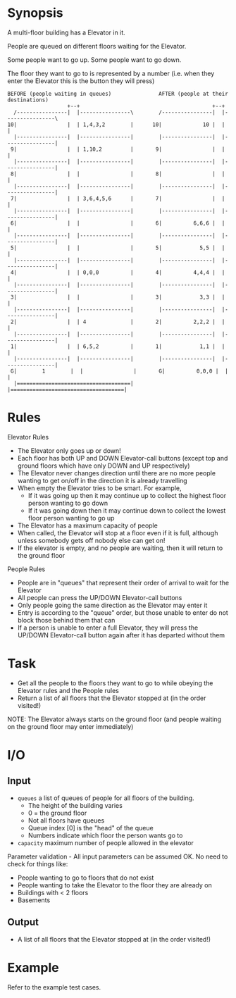 # Synopsis

A multi-floor building has a Elevator in it.

People are queued on different floors waiting for the Elevator.

Some people want to go up. Some people want to go down.

The floor they want to go to is represented by a number (i.e. when they enter the Elevator this is the button they will press)

```
BEFORE (people waiting in queues)               AFTER (people at their destinations)
                   +--+                                          +--+ 
  /----------------|  |----------------\        /----------------|  |----------------\
10|                |  | 1,4,3,2        |      10|             10 |  |                |
  |----------------|  |----------------|        |----------------|  |----------------|
 9|                |  | 1,10,2         |       9|                |  |                |
  |----------------|  |----------------|        |----------------|  |----------------|
 8|                |  |                |       8|                |  |                |
  |----------------|  |----------------|        |----------------|  |----------------|
 7|                |  | 3,6,4,5,6      |       7|                |  |                |
  |----------------|  |----------------|        |----------------|  |----------------|
 6|                |  |                |       6|          6,6,6 |  |                |
  |----------------|  |----------------|        |----------------|  |----------------|
 5|                |  |                |       5|            5,5 |  |                |
  |----------------|  |----------------|        |----------------|  |----------------|
 4|                |  | 0,0,0          |       4|          4,4,4 |  |                |
  |----------------|  |----------------|        |----------------|  |----------------|
 3|                |  |                |       3|            3,3 |  |                |
  |----------------|  |----------------|        |----------------|  |----------------|
 2|                |  | 4              |       2|          2,2,2 |  |                |
  |----------------|  |----------------|        |----------------|  |----------------|
 1|                |  | 6,5,2          |       1|            1,1 |  |                |
  |----------------|  |----------------|        |----------------|  |----------------|
 G|        1        |  |                |       G|          0,0,0 |  |                |
  |====================================|        |====================================|
 ```

# Rules
Elevator Rules

* The Elevator only goes up or down!
* Each floor has both UP and DOWN Elevator-call buttons (except top and ground floors which have only DOWN and UP respectively)
* The Elevator never changes direction until there are no more people wanting to get on/off in the direction it is already travelling
* When empty the Elevator tries to be smart. For example,
    - If it was going up then it may continue up to collect the highest floor person wanting to go down
    - If it was going down then it may continue down to collect the lowest floor person wanting to go up
* The Elevator has a maximum capacity of people
* When called, the Elevator will stop at a floor even if it is full, although unless somebody gets off nobody else can get on!
* If the elevator is empty, and no people are waiting, then it will return to the ground floor

People Rules

* People are in "queues" that represent their order of arrival to wait for the Elevator
* All people can press the UP/DOWN Elevator-call buttons
* Only people going the same direction as the Elevator may enter it
* Entry is according to the "queue" order, but those unable to enter do not block those behind them that can
* If a person is unable to enter a full Elevator, they will press the UP/DOWN Elevator-call button again after it has departed without them

# Task

* Get all the people to the floors they want to go to while obeying the Elevator rules and the People rules
* Return a list of all floors that the Elevator stopped at (in the order visited!)

NOTE: The Elevator always starts on the ground floor (and people waiting on the ground floor may enter immediately)
# I/O

## Input

* `queues` a list of queues of people for all floors of the building.
    - The height of the building varies
    - 0 = the ground floor
    - Not all floors have queues
    - Queue index [0] is the "head" of the queue
    - Numbers indicate which floor the person wants go to
* `capacity` maximum number of people allowed in the elevator

Parameter validation - All input parameters can be assumed OK. No need to check for things like:
* People wanting to go to floors that do not exist
* People wanting to take the Elevator to the floor they are already on
* Buildings with < 2 floors
* Basements

## Output

* A list of all floors that the Elevator stopped at (in the order visited!)

# Example

Refer to the example test cases.